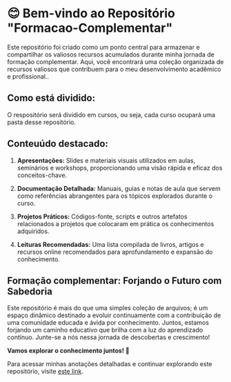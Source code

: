 # 😊 Bem-vindo ao Repositório "Formacao-Complementar"

Este repositório foi criado como um ponto central para armazenar e compartilhar os valiosos recursos acumulados durante minha jornada de formação complementar. Aqui, você encontrará uma coleção organizada de recursos valiosos que contribuem para o meu desenvolvimento acadêmico e profissional..

## Como está dividido:

O respositório será dividido em cursos, ou seja, cada curso ocupará uma pasta desse repositório.

## Conteuúdo destacado:

1. **Apresentações:** Slides e materiais visuais utilizados em aulas, seminários e workshops, proporcionando uma visão rápida e eficaz dos conceitos-chave.

2. **Documentação Detalhada:** Manuais, guias e notas de aula que servem como referências abrangentes para os tópicos explorados durante o curso.

3. **Projetos Práticos:** Códigos-fonte, scripts e outros artefatos relacionados a projetos que colocaram em prática os conhecimentos adquiridos.

4. **Leituras Recomendadas:** Uma lista compilada de livros, artigos e recursos online recomendados para aprofundamento e expansão do conhecimento.

## Formação complementar: Forjando o Futuro com Sabedoria

Este repositório é mais do que uma simples coleção de arquivos; é um espaço dinâmico destinado a evoluir continuamente com a contribuição de uma comunidade educada e ávida por conhecimento. Juntos, estamos forjando um caminho educativo que brilha com a luz do aprendizado contínuo. Junte-se a nós nessa jornada de descobertas e crescimento!

**Vamos explorar o conhecimento juntos! 🚀**

Para acessar minhas anotações detalhadas e continuar explorando este repositório, visite [este link](https://www.notion.so/Forma-o-complementar-54ffec73976d46568db3729bc099d289).
